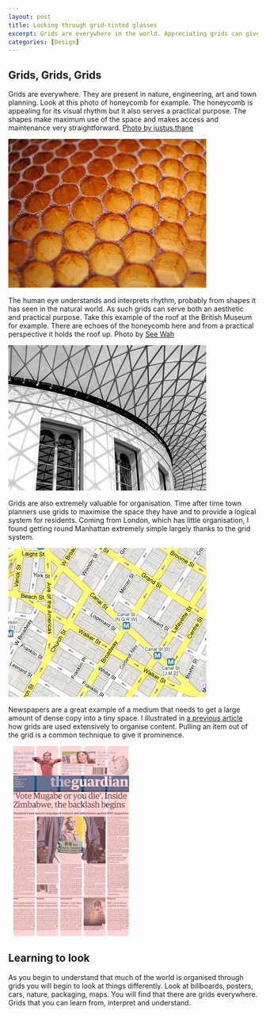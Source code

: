 ```yaml
--- 
layout: post
title: Looking through grid-tinted glasses
excerpt: Grids are everywhere in the world. Appreciating grids can give you a visual language to understand how many designs work and in my opinion can help you greatly improve your own designs.
categories: [Design]
---
```

## Grids, Grids, Grids

Grids are everywhere. They are present in nature, engineering, art and town planning. Look at this photo of honeycomb for example. The honeycomb is appealing for its visual rhythm but it also serves a practical purpose. The shapes make maximum use of the space and makes access and maintenance very straightforward. [Photo by justus.thane][1]

![Honeycomb][2] 

The human eye understands and interprets rhythm, probably from shapes it has seen in the natural world. As such grids can serve both an aesthetic and practical purpose. Take this example of the roof at the British Museum for example. There are echoes of the honeycomb here and from a practical perspective it holds the roof up. Photo by [See Wah][3]

![Grids on the British Museum Roof][4] 

Grids are also extremely valuable for organisation. Time after time town planners use grids to maximise the space they have and to provide a logical system for residents. Coming from London, which has little organisation, I found getting round Manhattan extremely simple largely thanks to the grid system. 

![Map showing grids][5] 

Newspapers are a great example of a medium that needs to get a large amount of dense copy into a tiny space. I illustrated in [a previous article][6] how grids are used extensively to organise content. Pulling an item out of the grid is a common technique to give it prominence. 

![Graphic showing Grids in Newspapers][7] 

## Learning to look

As you begin to understand that much of the world is organised through grids you will begin to look at things differently. Look at billboards, posters, cars, nature, packaging, maps. You will find that there are grids everywhere. Grids that you can learn from, interpret and understand.

 [1]: http://www.flickr.com/photos/justusthane/
 [2]: /images/articles/honeycomb.jpg
 [3]: http://www.flickr.com/photos/seewah/
 [4]: /images/articles/british_library.jpg
 [5]: /images/articles/map.jpg
 [6]: http://shapeshed.com/journal/designing_with_grids_in_photoshop/
 [7]: /images/articles/guardian_grid.jpg
